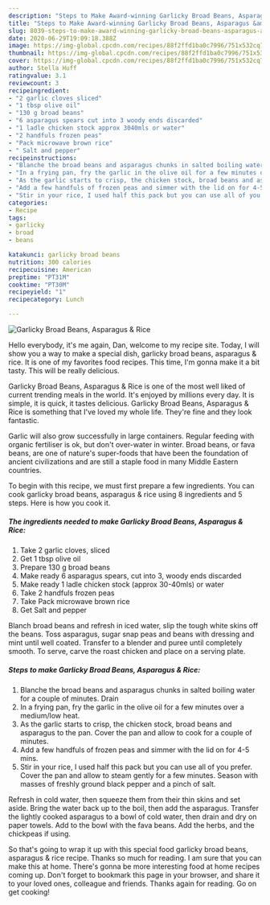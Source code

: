 ```yaml
---
description: "Steps to Make Award-winning Garlicky Broad Beans, Asparagus &amp;amp; Rice"
title: "Steps to Make Award-winning Garlicky Broad Beans, Asparagus &amp;amp; Rice"
slug: 8039-steps-to-make-award-winning-garlicky-broad-beans-asparagus-and-amp-rice
date: 2020-06-29T19:09:18.388Z
image: https://img-global.cpcdn.com/recipes/88f2ffd1ba0c7996/751x532cq70/garlicky-broad-beans-asparagus-rice-recipe-main-photo.jpg
thumbnail: https://img-global.cpcdn.com/recipes/88f2ffd1ba0c7996/751x532cq70/garlicky-broad-beans-asparagus-rice-recipe-main-photo.jpg
cover: https://img-global.cpcdn.com/recipes/88f2ffd1ba0c7996/751x532cq70/garlicky-broad-beans-asparagus-rice-recipe-main-photo.jpg
author: Stella Huff
ratingvalue: 3.1
reviewcount: 3
recipeingredient:
- "2 garlic cloves sliced"
- "1 tbsp olive oil"
- "130 g broad beans"
- "6 asparagus spears cut into 3 woody ends discarded"
- "1 ladle chicken stock approx 3040mls or water"
- "2 handfuls frozen peas"
- "Pack microwave brown rice"
- " Salt and pepper"
recipeinstructions:
- "Blanche the broad beans and asparagus chunks in salted boiling water for a couple of minutes. Drain"
- "In a frying pan, fry the garlic in the olive oil for a few minutes over a medium/low heat."
- "As the garlic starts to crisp, the chicken stock, broad beans and asparagus to the pan. Cover the pan and allow to cook for a couple of minutes."
- "Add a few handfuls of frozen peas and simmer with the lid on for 4-5 mins."
- "Stir in your rice, I used half this pack but you can use all of you prefer. Cover the pan and allow to steam gently for a few minutes. Season with masses of freshly ground black pepper and a pinch of salt."
categories:
- Recipe
tags:
- garlicky
- broad
- beans

katakunci: garlicky broad beans 
nutrition: 300 calories
recipecuisine: American
preptime: "PT31M"
cooktime: "PT30M"
recipeyield: "1"
recipecategory: Lunch

---
```



![Garlicky Broad Beans, Asparagus &amp; Rice](https://img-global.cpcdn.com/recipes/88f2ffd1ba0c7996/751x532cq70/garlicky-broad-beans-asparagus-rice-recipe-main-photo.jpg)

Hello everybody, it's me again, Dan, welcome to my recipe site. Today, I will show you a way to make a special dish, garlicky broad beans, asparagus &amp; rice. It is one of my favorites food recipes. This time, I'm gonna make it a bit tasty. This will be really delicious.

Garlicky Broad Beans, Asparagus &amp; Rice is one of the most well liked of current trending meals in the world. It's enjoyed by millions every day. It is simple, it is quick, it tastes delicious. Garlicky Broad Beans, Asparagus &amp; Rice is something that I've loved my whole life. They're fine and they look fantastic.

Garlic will also grow successfully in large containers. Regular feeding with organic fertiliser is ok, but don&#39;t over-water in winter. Broad beans, or fava beans, are one of nature&#39;s super-foods that have been the foundation of ancient civilizations and are still a staple food in many Middle Eastern countries.


To begin with this recipe, we must first prepare a few ingredients. You can cook garlicky broad beans, asparagus &amp; rice using 8 ingredients and 5 steps. Here is how you cook it.

<!--inarticleads1-->

##### The ingredients needed to make Garlicky Broad Beans, Asparagus &amp; Rice:

1. Take 2 garlic cloves, sliced
1. Get 1 tbsp olive oil
1. Prepare 130 g broad beans
1. Make ready 6 asparagus spears, cut into 3, woody ends discarded
1. Make ready 1 ladle chicken stock (approx 30-40mls) or water
1. Take 2 handfuls frozen peas
1. Take Pack microwave brown rice
1. Get  Salt and pepper


Blanch broad beans and refresh in iced water, slip the tough white skins off the beans. Toss asparagus, sugar snap peas and beans with dressing and mint until well coated. Transfer to a blender and puree until completely smooth. To serve, carve the roast chicken and place on a serving plate. 

<!--inarticleads2-->

##### Steps to make Garlicky Broad Beans, Asparagus &amp; Rice:

1. Blanche the broad beans and asparagus chunks in salted boiling water for a couple of minutes. Drain
1. In a frying pan, fry the garlic in the olive oil for a few minutes over a medium/low heat.
1. As the garlic starts to crisp, the chicken stock, broad beans and asparagus to the pan. Cover the pan and allow to cook for a couple of minutes.
1. Add a few handfuls of frozen peas and simmer with the lid on for 4-5 mins.
1. Stir in your rice, I used half this pack but you can use all of you prefer. Cover the pan and allow to steam gently for a few minutes. Season with masses of freshly ground black pepper and a pinch of salt.


Refresh in cold water, then squeeze them from their thin skins and set aside. Bring the water back up to the boil, then add the asparagus. Transfer the lightly cooked asparagus to a bowl of cold water, then drain and dry on paper towels. Add to the bowl with the fava beans. Add the herbs, and the chickpeas if using. 

So that's going to wrap it up with this special food garlicky broad beans, asparagus &amp; rice recipe. Thanks so much for reading. I am sure that you can make this at home. There's gonna be more interesting food at home recipes coming up. Don't forget to bookmark this page in your browser, and share it to your loved ones, colleague and friends. Thanks again for reading. Go on get cooking!
